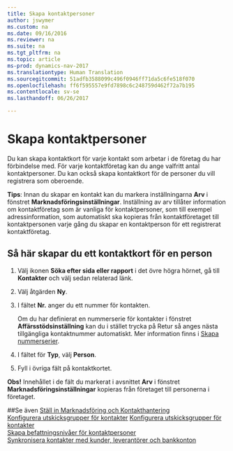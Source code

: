 ```yaml
---
title: Skapa kontaktpersoner
author: jswymer
ms.custom: na
ms.date: 09/16/2016
ms.reviewer: na
ms.suite: na
ms.tgt_pltfrm: na
ms.topic: article
ms-prod: dynamics-nav-2017
ms.translationtype: Human Translation
ms.sourcegitcommit: 51adfb3588099c496f0946ff71da5c6fe518f070
ms.openlocfilehash: ff6f595557e9fd7898c6c248759d462f72a7b195
ms.contentlocale: sv-se
ms.lasthandoff: 06/26/2017

---
```

# <a name="create-contact-persons"></a>Skapa kontaktpersoner
Du kan skapa kontaktkort för varje kontakt som arbetar i de företag du har förbindelse med. För varje kontaktföretag kan du ange valfritt antal kontaktpersoner. Du kan också skapa kontaktkort för de personer du vill registrera som oberoende.

**Tips**: Innan du skapar en kontakt kan du markera inställningarna **Arv** i fönstret **Marknadsföringsinställningar**. Inställning av arv tillåter information om kontaktföretag som är vanliga för kontaktpersoner, som till exempel adressinformation, som automatiskt ska kopieras från kontaktföretaget till kontaktpersonen varje gång du skapar en kontaktperson för ett registrerat kontaktföretag.

## <a name="to-create-a-contact-card-for-a-person"></a>Så här skapar du ett kontaktkort för en person
1. Välj ikonen **Söka efter sida eller rapport** i det övre högra hörnet, gå till **Kontakter** och välj sedan relaterad länk.
2. Välj åtgärden **Ny**.
3. I fältet **Nr.** anger du ett nummer för kontakten.

    Om du har definierat en nummerserie för kontakter i fönstret **Affärsstödsinställning** kan du i stället trycka på Retur så anges nästa tillgängliga kontaktnummer automatiskt. Mer information finns i [Skapa nummerserier](ui-create-number-series.md).
4. I fältet för **Typ**, välj **Person**.
5. Fyll i övriga fält på kontaktkortet.

**Obs!** Innehållet i de fält du markerat i avsnittet **Arv** i fönstret **Marknadsföringsinställningar** kopieras från företaget till personerna i företaget.

##<a name="see-also"></a>Se även
[Ställ in Marknadsföring och Kontakthantering](marketing-setup-marketing.md)  
[Konfigurera utskicksgrupper för kontakter](marketing-mailing-groups.md#assign-mailing-groups-to-a-contact)
[Konfigurera utskicksgrupper för kontakter](marketing-job-responsibilities.md)  
[Skapa befattningsnivåer för kontaktpersoner](marketing-organizational-levels.md)  
[Synkronisera kontakter med kunder, leverantörer och bankkonton](marketing-synchronize-contacts-customers-vendors-bank-accounts.md)  

